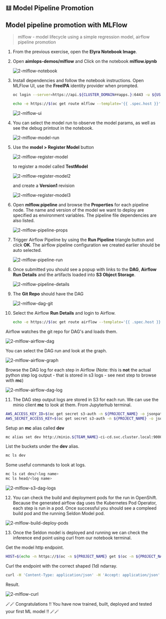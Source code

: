 ## 𝌭️ Model Pipeline Promotion
## Model pipeline promotion with MLFlow
> mlflow - model lifecycle using a simple regression model, airflow pipeline promotion

1. From the previous exercise, open the **Elyra Notebook Image**.

2. Open **aimlops-demos/mlflow** and Click on the notebook **mlflow.ipynb**

   ![2-mlflow-notebook](./images/2-mlflow-notebook.png)

3. Install dependencies and follow the notebook instructions. Open MLFlow UI, use the **FreeIPA** identity provider when prompted.

   ```bash
   oc login --server=https://api.${CLUSTER_DOMAIN##apps.}:6443 -u ${USER_NAME} -p ${USER_PASSWORD}
   ```

   ```bash
   echo -e https://$(oc get route mlflow --template='{{ .spec.host }}' -n ${PROJECT_NAME})
   ```

   ![2-mlflow-ui](./images/2-mlflow-ui.png)

4. You can select the model run to observe the model params, as well as see the debug printout in the notebook.

   ![2-mlflow-model-run](./images/2-mlflow-model-run.png)

5. Use the **model > Register Model** button

   ![2-mlflow-register-model](./images/2-mlflow-register-model.png)

   to register a model called **TestModel**

   ![2-mlflow-register-model2](./images/2-mlflow-register-model2.png)

   and create a **Version1** revision
 
   ![2-mlflow-register-model3](./images/2-mlflow-register-model3.png)

6. Open **mlflow.pipeline** and browse the **Properties** for each pipeline node. The name and version of the model we want to deploy are specified as environment variables. The pipeline file dependencies are also listed.

   ![2-mlflow-pipeline-props](./images/2-mlflow-pipeline-props.png)

7. Trigger Airflow Pipeline by using the **Run Pipeline** triangle button and click **OK**. The airflow pipeline configuration we created earlier should be auto selected.

   ![2-mlflow-pipeline-run](./images/2-mlflow-pipeline-run.png)

8. Once submitted you should see a popup with links to the **DAG**, **Airflow Run Details** and the artifacts loaded into **S3 Object Storage**.
   
   ![2-mlflow-pipeline-details](./images/2-mlflow-pipeline-details.png)

9. The **Git Repo** should have the DAG

   ![2-mlflow-dag-git](./images/2-mlflow-dag-git.png)

10. Select the Airflow **Run Details** and login to Airflow.

    ```bash
    echo -e https://$(oc get route airflow --template='{{ .spec.host }}' -n ${PROJECT_NAME})
    ```

   Airflow watches the git repo for DAG's and loads them.

   ![2-mlflow-airflow-dag](./images/2-mlflow-airflow-dag.png)

   You can select the DAG run and look at the graph.

   ![2-mlflow-airflow-graph](./images/2-mlflow-airflow-graph.png)

   Browse the DAG log for each step in Airflow (Note: this is **not** the actual python step log output - that is stored in s3 logs - see next step to browse with **mc**)

   ![2-mlflow-airflow-dag-log](./images/2-mlflow-airflow-dag-log.png)

11. The DAG step output logs are stored in S3 for each run. We can use the minio client **mc** to look at them. From Jupyterhub terminal.

   ```bash
   AWS_ACCESS_KEY_ID=$(oc get secret s3-auth -n ${PROJECT_NAME} -o jsonpath='{.data.AWS_ACCESS_KEY_ID}' | base64 -d)
   AWS_SECRET_ACCESS_KEY=$(oc get secret s3-auth -n ${PROJECT_NAME} -o jsonpath='{.data.AWS_SECRET_ACCESS_KEY}' | base64 -d)
   ```

   Setup an **mc** alias called **dev**

   ```bash
   mc alias set dev http://minio.${TEAM_NAME}-ci-cd.svc.cluster.local:9000 ${AWS_ACCESS_KEY_ID} ${AWS_SECRET_ACCESS_KEY} 
   ```

   List the buckets under the **dev** alias.

   ```bash
   mc ls dev
   ```

   Some useful commands to look at logs.

   ```bash
   mc ls cat dev/<log name>
   mc ls head/<log name>
   ```

   ![2-mlflow-s3-dag-logs](./images/2-mlflow-s3-dag-logs.png)

12. You can check the build and deployment pods for the run in OpenShift. Because the generated airflow dag uses the Kubernetes Pod Operator, each step is run in a pod. Once successful you should see a compleed build pod and the running Seldon Model pod.

   ![2-mlflow-build-deploy-pods](./images/2-mlflow-build-deploy-pods.png)

13. Once the Seldon model is deployed and running we can check the inference end point using curl from our notebook terminal.

   Get the model http endpoint.

   ```bash
   HOST=$(echo -n https://$(oc -n ${PROJECT_NAME} get $(oc -n ${PROJECT_NAME} get route -l app.kubernetes.io/managed-by=seldon-core -o name) --template='{{ .spec.host }}'))
   ```

   Curl the endpoint with the correct shaped (1d) ndarray.   

   ```bash
   curl -H 'Content-Type: application/json' -H 'Accept: application/json' -X POST $HOST/api/v1.0/predictions -d '{"data": {"ndarray": [[1.23]]}}'
   ```

   Result.

   ![2-mlflow-curl](./images/2-mlflow-curl.png)

🪄🪄 Congratulations !! You have now trained, built, deployed and tested your first ML model !! 🪄🪄
